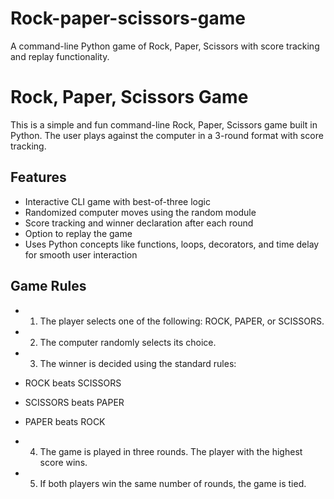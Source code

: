 # Rock-paper-scissors-game
A command-line Python game of Rock, Paper, Scissors with score tracking and replay functionality.

# Rock, Paper, Scissors Game

This is a simple and fun command-line Rock, Paper, Scissors game built in Python. The user plays against the computer in a 3-round format with score tracking.

## Features

- Interactive CLI game with best-of-three logic
- Randomized computer moves using the random module
- Score tracking and winner declaration after each round
- Option to replay the game
- Uses Python concepts like functions, loops, decorators, and time delay for smooth user interaction

## Game Rules

- 1. The player selects one of the following: ROCK, PAPER, or SCISSORS.


- 2. The computer randomly selects its choice.


- 3. The winner is decided using the standard rules:

- ROCK beats SCISSORS

- SCISSORS beats PAPER

- PAPER beats ROCK



- 4. The game is played in three rounds. The player with the highest score wins.


- 5. If both players win the same number of rounds, the game is tied.
